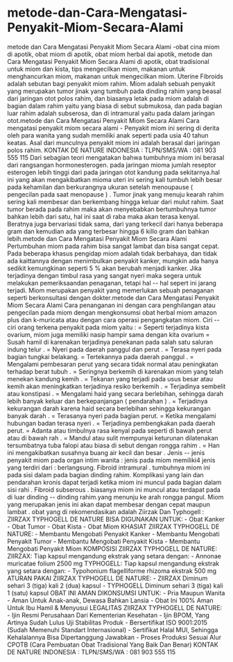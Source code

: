 # metode-dan-Cara-Mengatasi-Penyakit-Miom-Secara-Alami
 metode dan Cara Mengatasi Penyakit Miom Secara Alami -obat cina miom di apotik, obat miom di apotik, obat miom herbal dai apotik, metode dan Cara Mengatasi Penyakit Miom Secara Alami di apotik, obat tradisional untuk miom dan kista, tips mengecilkan miom, makanan untuk menghancurkan miom, makanan untuk mengecilkan miom.  Uterine Fibroids adalah sebutan bagi penyakit miom rahim. Miom adalah sebuah penyakit yang merupakan tumor jinak yang tumbuh pada dinding rahim yang beasal dari jaringan otot polos rahim, dan biasanya letak pada miom adalah di bagian dalam rahim yaitu yang biasa di sebut submukosa, dan pada bagian luar rahim adalah subserosa, dan di intramural yaitu pada dalam jaringan otot.metode dan Cara Mengatasi Penyakit Miom Secara Alami  Cara mengatasi penyakit miom secara alami - Penyakit miom ini sering di derita oleh para wanita yang sudah memiliki anak seperti pada usia 40 tahun keatas. Asal dari munculnya penyakit miom ini adalah berasal dari jaringan polos rahim.    KONTAK DE NATURE INDONESIA :  TLPN/SMS/WA : 081 903 555 115   Dari sebagian teori mengatakan bahwa tumbuhnya miom ini berasal dari rangsangan hormonesterogen. pada jaringan mioma jumlah reseptor esterogen lebih tinggi dari pada jaringan otot kandung pada sekitarnya.hal ini yang akan mengakibatkan mioma uteri ini sering kali tumbuh lebih besar pada kehamilan dan berkurangnya ukuran setelah menoupause ( pengecilan pada saat menopause ) .   Tumor jinak yang menuju kearah rahim sering kali membesar dan berkembang hingga keluar dari mulut rahim. Saat tumor berada pada rahim maka akan menyebabkan bertumbuhnya tumor bahkan lebih dari satu, hal ini saat di raba maka akan terasa kenyal. Beratnya juga bervariasi tidak sama, dari yang terkecil dari hanya beberapa gram dan kemudian ada yang terbesar hingga 6 killo gram dan bahkan lebih.metode dan Cara Mengatasi Penyakit Miom Secara Alami  Pertumbuhan miom pada rahim bisa sangat lambat dan bisa sangat cepat. Pada beberapa khasus pengidap miom adalah tidak berbahaya, dan tidak ada kaittannya dengan menimbulkan penyakit kanker, mungkin ada hanya sedikit kemungkinan seperti 5 % akan berubah menjadi kanker. Jika terjadinya dengan timbul rasa  yang sangat nyeri maka segera untuk melakukan pemeriksaandan penaganan, tetapi hal -- hal sepert ini jarang terjadi. Miom merupakan penyakit yang memerlukan sebuah penaganan seperti berkonsultasi dengan dokter.metode dan Cara Mengatasi Penyakit Miom Secara Alami  Cara penanganan ini dengan cara penghilangan atau pengecilan pada miom dengan mengkonsumsi obat herbal miom amazon plus dan k-muricata atau dengan cara operasi pengangkatan miom.   Ciri -- ciri orang terkena penyakit pada miom yaitu :  = Seperti terjadinya kista ovarium, miom juga memiliki nasip hampir sama dengan kita ovarium = Susah hamil di karenakan terjadinya penekanan pada salah satu saluran indung telur . = Nyeri pada daerah panggul dan perut . = Terasa nyeri pada bagian tungkai belakang. = Tertekannya pada daerah panggul . = Mengalami pembesaran perut yang secara tidak normal atau peningkatan terhadap berat tubuh . = Seringnya berkemih di karenakan miom yang telah menekan kandung kemih . = Tekanan yang terjadi pada usus besar atau kemih akan meningkatkan terjadinya resiko berkemih . = Terjadinya sembelit atau konstipasi . = Mengalami haid yang secara berlebihan, sehingga darah lebih banyak keluar dan berkepanjangan ( pendarahan )  . = Terjadinya kekurangan darah karena haid secara berlebihan sehingga kekurangan banyak darah . = Terasanya nyeri pada bagian perut. = Ketika mengalami hubungan badan terasa nyeri . = Terjadinya pembengkakan pada daerah perut. = Adanta atau timbulnya rasa kenyal pada seperti di bawah perut atau di bawah rah . = Mandul atau sulit mempunyai keturunan dilatenakan tersumbatnya tuba falopi atau biasa di sebut dengan rongga rahim . = Han ini mengakibatkan susahnya buang air kecil dan besar .   Jenis -- jenis penyakit miom pada organ intim wanita :  jenis pada miom memiliki4 jenis yang terdiri dari :  berlangsung.  Fibroid intramural .   tumbuhnya miom ini pada sisi dalam pada bagian dinding rahim. Komplikasi yang lain dan pendarahan kronis dapat terjadi ketika miom ini muncul pada bagian dalam sisi rahi .  Fibroid subserous .  biasanya miom ini muncul atau terdapat pada di luar dinding -- dinding rahim.yang menunju ke arah rongga pangul. Miom yang merupakan jenis ini akan dapat membesar dengan cepat maupun lambat .  obat yang di rekomendasikan adalah Ziirzak Dan Typhogell :  ZIIRZAX TYPHOGELL DE NATURE BISA DIGUNAKAN UNTUK:  - Obat Kanker - Obat Tumor - Obat Kista - Obat Miom  KHASIAT ZIIRZAX TYPHOGELL DE NATURE:  - Membantu Mengobati Penyakit Kanker - Membantu Mengobati Penyakit Tumor - Membantu Mengobati Penyakit Kista - Membantu Mengobati Penyakit Miom  KOMPOSISI ZIIRZAX TYPHOGELL DE NATURE:  ZIIRZAX:  Tiap kapsul mengandung ekstrak yang setara dengan:  - Annonae muricatae folium 2500 mg  TYPHOGELL:  Tiap kapsul mengandung ekstrak yang setara dengan:  - Typohonium flagelliforme rhizoma ekstrak 500 mg  ATURAN PAKAI ZIIRZAX TYPHOGELL DE NATURE:  - ZIIRZAX Diminum sehari 3 (tiga) kali 2 (dua) kapsul - TYPHOGELL Diminum sehari 3 (tiga) kali 1 (satu) kapsul  OBAT INI AMAN DIKONSUMSI UNTUK:  - Pria Maupun Wanita - Aman Untuk Anak-anak, Dewasa Bahkan Lansia - Obat Ini 100% Aman Untuk Ibu Hamil &amp; Menyusui  LEGALITAS ZIIRZAX TYPHOGELL DE NATURE:  - Ijin Resmi Perusahaan Dari Kementerian Kesehatan - Ijin BPOM, Yang Artinya Sudah Lulus Uji Stabilitas Produk - Bersertifikat ISO 9001:2015 (Sudah Memenuhi Standart Internasional) - Sertifikat Halal MUI, Sehingga Kehalalannya Bisa Dipertanggung Jawabkan - Proses Produksi Sesuai Alur CPOTB (Cara Pembuatan Obat Tradisional Yang Baik Dan Benar)  KONTAK DE NATURE INDONESIA :  TLPN/SMS/WA : 081 903 555 115
